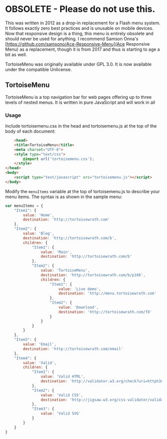 # OBSOLETE - Please do not use this.

This was written in 2012 as a drop-in replacement for a Flash menu system. It follows exactly zero best practices and is unusable on mobile devices. Now that responsive design is a thing, this menu is entirely obsolete and should never be used for anything. I recommend Samson Onna's [https://github.com/samsono/Ace-Responsive-Menu](Ace Responsive Menu) as a replacement, though it is from 2017 and thus is starting to age a bit as well.

TortoiseMenu was originally available under GPL 3.0. It is now available under the compatible Unlicense.

## TortoiseMenu

TortoiseMenu is a top navigation bar for web pages offering up to three levels of nested menus. It is written in pure JavaScript and will work in all 

### Usage

Include tortoisemenu.css in the head and tortoisemenu.js at the top of the body of each document:

```html
	<head>
	<title>TortoiseMenu</title>
	<meta charset="UTF-8">
	<style type="text/css">
		@import url('tortoisemenu.css');
	</style>
</head>
<body>
	<script type="text/javascript" src="tortoisemenu.js"></script>
</body>
```

Modify the `menuItems` variable at the top of tortoisemenu.js to describe your menu items. The syntax is as shown in the sample menu:

```javascript
var menuItems = {
	"Item1": {
		value: 'Home',
		destination: 'http://tortoisewrath.com'
	},
	"Item2": {
		value: 'Blog',
		destination: 'http://tortoisewrath.com/b',
		children: {
			"Item1": {
				value: 'Main',
				destination: 'http://tortoisewrath.com/b'
			},
			"Item2": {
				value: 'TortoiseMenu',
				destination: 'http://tortoisewrath.com/b/p166',
				children: {
					"Item1": {
						value: 'Live demo',
						destination: 'http://menu.tortoisewrath.com'
					},
					"Item2": {
						value: 'Download',
						destination: 'http://tortoisewrath.com/f8'
					}
				}
			}
		}
	},
	"Item3": {
		value: 'Email',
		destination: 'http://tortoisewrath.com/email'
	},
	"Item4": {
		value: 'Valid',
		children: {
			"Item1": {
				value: 'Valid HTML',
				destination: 'http://validator.w3.org/check?uri=http%3A%2F%2Fmenu.tortoisewrath.com%2F'
			},
			"Item2": {
				value: 'Valid CSS',
				destination: 'http://jigsaw.w3.org/css-validator/validator?uri=http%3A%2F%2Fmenu.tortoisewrath.com&profile=css3&usermedium=all&warning=2&vextwarning='
			},
			"Item3": {
				value: 'Valid SVG'
			}
		}
	}
}
```